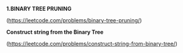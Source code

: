 
**1.BINARY TREE PRUNING**

(https://leetcode.com/problems/binary-tree-pruning/)


**Construct string from the Binary Tree**

(https://leetcode.com/problems/construct-string-from-binary-tree/)
